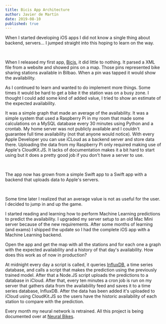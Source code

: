 ```yaml
---
title: Bicis App Architecture
author: Javier de Martín
date: 2019-08-10
published: true
---
```

When I started developing iOS apps I did not know a single thing about backend, servers... I jumped straight into this hoping to learn on the way.

</br>

When I released my first app, [Bicis](https://apps.apple.com/es/app/bicis-consulta-y-predicción/id1275889928), it did little to nothing. It parsed a XML file from a website and showed pins on a map. Those pins represented bike sharing stations available in Bilbao. When a pin was tapped it would show the availability.

As I continued to learn and wanted to do implement more things. Some times it would be hard to get a bike it the station was on a busy zone. I thought I could add some kind of added value, I tried to show an estimate of the expected availability. 

It was a simple graph that made an average of the availability. It was a simple system that used a Raspberry Pi in my room that made some calculations on a MySQL database every 30 minutes using Python and a crontab. My home server was not publicly available and I couldn't guarantee full time availability (not that anyone would notice). With every Apple Developer you can use iCLoud as a backend server and store data there. Uploading the data from my Raspberry Pi only required making use of Apple's CloudKit.JS. It lacks of documentation makes it a bit hard to start using but it does a pretty good job if you don't have a server to use.


</br>

The app now has grown from a simple Swift app to a Swift app with a backend that uploads data to Apple's servers. 

</br>

Some time later I realized that an average value is not as useful for the user. I decided to jump in and up the game.

I started reading and learning how to perform Machine Learning predictions to predict the availability. I upgraded my server setup to an old Mac Mini server because of the new requirements. After some months of learning (and exams) I shipped the update so I had the complete iOS app with a Machine Learning backend.

Open the app and get the map with all the stations and for each one a graph with the expected availability and a history of that day's availability. How does this work as of now in production? 

At midnight every day a script is called, it queries [InfluxDB](https://www.influxdata.com/products/influxdb-overview/), a time series database, and calls a script that makes the prediction using the previously trained model. After that a Node.JS script uploads the predictions to a database in iCloud. After that, every ten minutes a cron job is run on my server that gathers data from the availability feed and saves it to a time series database, InfluxDB. After the data has been added it's uploaded to iCloud using CloudKit.JS so the users have the historic availability of each station to compare with the prediction.



Every month my neural network is retrained. All this project is being documented over at [Neural Bikes](https://github.com/javierdemartin/neural-bikes).
